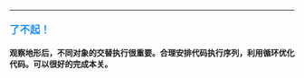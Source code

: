 ----------

#### <font color=#1E90FF size=4>**了不起！**</font>



#### 观察地形后，不同对象的交替执行很重要。合理安排代码执行序列，利用循环优化代码。可以很好的完成本关。